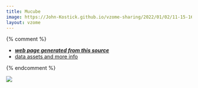 ```yaml
---
title: Mucube
image: https://John-Kostick.github.io/vzome-sharing/2022/01/02/11-15-16-Mucube/Mucube.png
layout: vzome
---
```


{% comment %}
 - [***web page generated from this source***][post]
 - [data assets and more info][github]

[post]: <https://John-Kostick.github.io/vzome-sharing/2022/01/02/Mucube-11-15-16.html>
[github]: <https://github.com/John-Kostick/vzome-sharing/tree/main/2022/01/02/11-15-16-Mucube/>
{% endcomment %}

<vzome-viewer style="width: 100%; height: 65vh;"
       src="https://John-Kostick.github.io/vzome-sharing/2022/01/02/11-15-16-Mucube/Mucube.vZome" >
  <img src="https://John-Kostick.github.io/vzome-sharing/2022/01/02/11-15-16-Mucube/Mucube.png" />
</vzome-viewer>